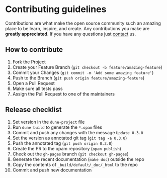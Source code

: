 # Contributing guidelines

Contributions are what make the open source community such an amazing place to be learn, inspire, and create. Any contributions you make are **greatly appreciated**. If you have any questions just [contact](hello@oxidizing.io) us.

## How to contribute

1. Fork the Project
2. Create your Feature Branch (`git checkout -b feature/amazing-feature`)
3. Commit your Changes (`git commit -m 'Add some amazing feature'`)
4. Push to the Branch (`git push origin feature/amazing-feature`)
5. Open a Pull Request
6. Make sure all tests pass
7. Assign the Pull Request to one of the maintainers

## Release checklist

1. Set version in the `dune-project` file
2. Run `dune build` to generate the `*.opam` files
3. Commit and push any changes with the message `Update 0.3.0`
4. Set the version as annotated git tag (`git tag -a 0.3.0`)
5. Push the annotated tag (`git push origin 0.3.0`)
6. Create the PR to the opam repository (`opam publish`)
7. Check out the `gh-pages` branch (`git checkout gh-pages`)
8. Generate the recent documentation (`make doc`) outside the repo
9. Copy the contents of `_build/default/_doc/_html` to the repo
10. Commit and push new documentation
